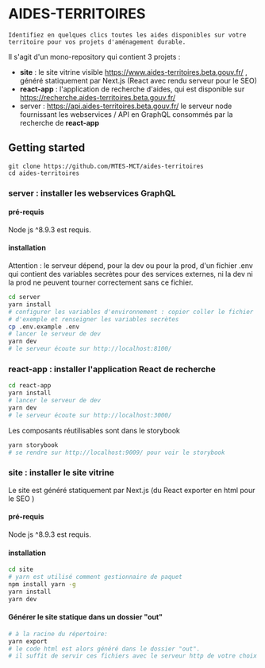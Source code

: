 # AIDES-TERRITOIRES

`Identifiez en quelques clics toutes les aides disponibles sur votre territoire pour vos projets d'aménagement durable.`

Il s'agit d'un mono-repository qui contient 3 projets :

- **site** : le site vitrine visible https://www.aides-territoires.beta.gouv.fr/ , généré statiquement par Next.js (React avec rendu serveur pour le SEO)
- **react-app** : l'application de recherche d'aides, qui est disponible sur https://recherche.aides-territoires.beta.gouv.fr/
- server : https://api.aides-territoires.beta.gouv.fr/ le serveur node fournissant les webservices / API en GraphQL consommés par la recherche de **react-app**

## Getting started

```
git clone https://github.com/MTES-MCT/aides-territoires
cd aides-territoires
```

### server : installer les webservices GraphQL

#### pré-requis

Node js ^8.9.3 est requis.

#### installation

Attention : le serveur dépend, pour la dev ou pour la prod, d'un fichier .env
qui contient des variables secrètes pour des services externes, ni la dev ni la prod ne peuvent tourner correctement sans ce fichier.

```sh
cd server
yarn install
# configurer les variables d'environnement : copier coller le fichier
# d'exemple et renseigner les variables secrètes
cp .env.example .env
# lancer le serveur de dev
yarn dev
# le serveur écoute sur http://localhost:8100/
```

### react-app : installer l'application React de recherche

```sh
cd react-app
yarn install
# lancer le serveur de dev
yarn dev
# le serveur écoute sur http://localhost:3000/
```

Les composants réutilisables sont dans le storybook

```sh
yarn storybook
# se rendre sur http://localhost:9009/ pour voir le storybook
```

### site : installer le site vitrine

Le site est généré statiquement par Next.js (du React exporter en html pour le SEO )

#### pré-requis

Node js ^8.9.3 est requis.

#### installation

```sh
cd site
# yarn est utilisé comment gestionnaire de paquet
npm install yarn -g
yarn install
yarn dev
```

#### Générer le site statique dans un dossier "out"

```sh
# à la racine du répertoire:
yarn export
# le code html est alors généré dans le dossier "out".
# il suffit de servir ces fichiers avec le serveur http de votre choix
```
